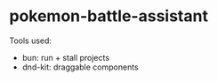 # pokemon-battle-assistant

Tools used:

-   bun: run + stall projects
-   dnd-kit: draggable components
